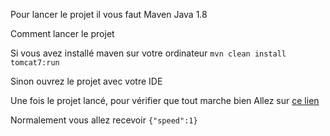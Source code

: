 Pour lancer le projet il vous faut
Maven
Java 1.8

Comment lancer le projet


Si vous avez installé maven sur votre ordinateur
```mvn clean install tomcat7:run```

Sinon ouvrez le projet avec votre IDE


Une fois le projet lancé, pour vérifier que tout marche bien
Allez sur [ce lien](localhost:8080/miwa/api/time)

Normalement vous allez recevoir ```{"speed":1}```
